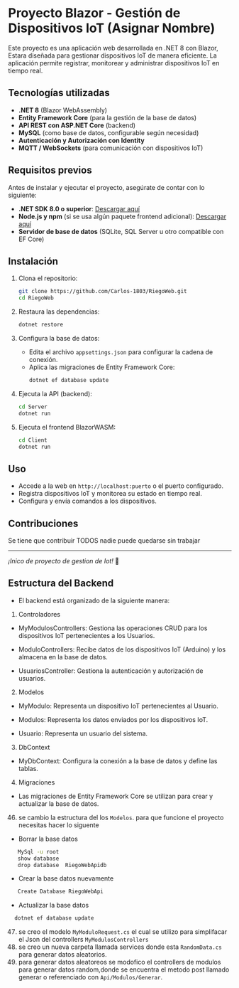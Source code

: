 # Proyecto Blazor - Gestión de Dispositivos IoT (Asignar Nombre)

Este proyecto es una aplicación web desarrollada en .NET 8 con Blazor, Estara diseñada para gestionar dispositivos IoT de manera eficiente. La aplicación permite registrar, monitorear y administrar dispositivos IoT en tiempo real.

## Tecnologías utilizadas

- **.NET 8** (Blazor WebAssembly)
- **Entity Framework Core** (para la gestión de la base de datos)
- **API REST con ASP.NET Core** (backend)
- **MySQL** (como base de datos, configurable según necesidad)
- **Autenticación y Autorización con Identity**
- **MQTT / WebSockets** (para comunicación con dispositivos IoT)

## Requisitos previos

Antes de instalar y ejecutar el proyecto, asegúrate de contar con lo siguiente:

- **.NET SDK 8.0 o superior**: [Descargar aquí](https://dotnet.microsoft.com/en-us/download/dotnet/8.0)
- **Node.js y npm** (si se usa algún paquete frontend adicional): [Descargar aquí](https://nodejs.org/)
- **Servidor de base de datos** (SQLite, SQL Server u otro compatible con EF Core)

## Instalación

1. Clona el repositorio:

   ```sh
   git clone https://github.com/Carlos-1803/RiegoWeb.git
   cd RiegoWeb
   ```

2. Restaura las dependencias:

   ```sh
   dotnet restore
   ```

3. Configura la base de datos:

   - Edita el archivo `appsettings.json` para configurar la cadena de conexión.
   - Aplica las migraciones de Entity Framework Core:
     ```sh
     dotnet ef database update
     ```

4. Ejecuta la API (backend):

   ```sh
   cd Server
   dotnet run
   ```

5. Ejecuta el frontend BlazorWASM:
   ```sh
   cd Client
   dotnet run
   ```

## Uso

- Accede a la web en `http://localhost:puerto` o el puerto configurado.
- Registra dispositivos IoT y monitorea su estado en tiempo real.
- Configura y envía comandos a los dispositivos.

## Contribuciones

Se tiene que contribuir TODOS nadie puede quedarse sin trabajar

---

_¡Inico de proyecto de gestion de Iot!_ 🚀

## Estructura del Backend

- El backend está organizado de la siguiente manera:

1. Controladores

- MyModulosControllers: Gestiona las operaciones CRUD para los dispositivos IoT pertenecientes a los Usuarios.

- ModuloControllers: Recibe datos de los dispositivos IoT (Arduino) y los almacena en la base de datos.

- UsuariosController: Gestiona la autenticación y autorización de usuarios.

2. Modelos
- MyModulo: Representa un dispositivo IoT pertenecientes al Usuario.

- Modulos: Representa los datos enviados por los dispositivos IoT.

- Usuario: Representa un usuario del sistema.

3. DbContext
- MyDbContext: Configura la conexión a la base de datos y define las tablas.

4. Migraciones
- Las migraciones de Entity Framework Core se utilizan para crear y actualizar la base de datos.
46. se cambio la estructura del los `Modelos`. para que funcione el proyecto necesitas hacer lo siguente
-  Borrar la base datos
```sh
   MySql -u root
   show database
   drop database  RiegoWebApidb
   ```
- Crear la base datos nuevamente
```sh
   Create Database RiegoWebApi
   ```
- Actualizar la base datos
```sh
  dotnet ef database update
   ```
47. se creo el modelo `MyModuloRequest.cs` el  cual se utilizo para simplifacar el Json del controllers `MyModulosControllers`
48. se creo un nueva carpeta  llamada services donde esta  `RandomData.cs` para generar datos aleatorios.
 50. para generar datos aleatoreos se  modofico el controllers de modulos para  generar datos random,donde se encuentra el metodo post llamado generar o referenciado con `Api/Modulos/Generar`.